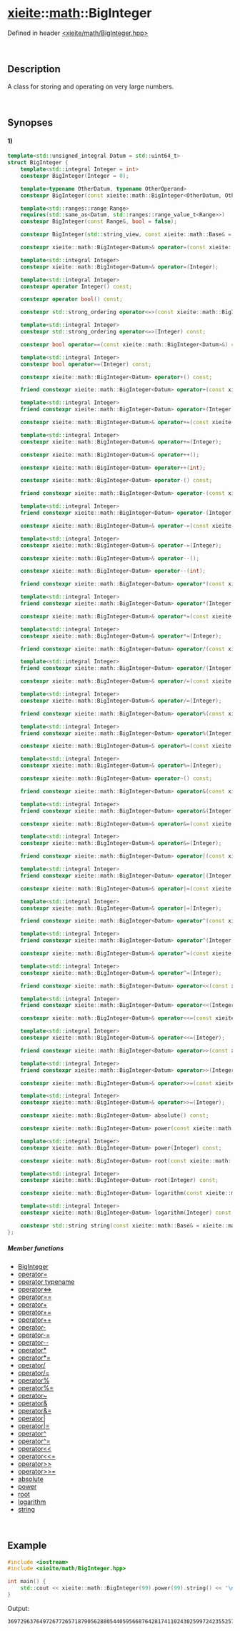 # [xieite](../xieite.md)\:\:[math](../math.md)\:\:BigInteger
Defined in header [<xieite/math/BigInteger.hpp>](../../include/xieite/math/BigInteger.hpp)

&nbsp;

## Description
A class for storing and operating on very large numbers.

&nbsp;

## Synopses
#### 1)
```cpp
template<std::unsigned_integral Datum = std::uint64_t>
struct BigInteger {
    template<std::integral Integer = int>
    constexpr BigInteger(Integer = 0);

    template<typename OtherDatum, typename OtherOperand>
    constexpr BigInteger(const xieite::math::BigInteger<OtherDatum, OtherOperand>&);

    template<std::ranges::range Range>
    requires(std::same_as<Datum, std::ranges::range_value_t<Range>>)
    constexpr BigInteger(const Range&, bool = false);

    constexpr BigInteger(std::string_view, const xieite::math::Base& = xieite::math::decimal);

    constexpr xieite::math::BigInteger<Datum>& operator=(const xieite::math::BigInteger<Datum>&);

    template<std::integral Integer>
    constexpr xieite::math::BigInteger<Datum>& operator=(Integer);

    template<std::integral Integer>
    constexpr operator Integer() const;

    constexpr operator bool() const;

    constexpr std::strong_ordering operator<=>(const xieite::math::BigInteger<Datum>&) const;

    template<std::integral Integer>
    constexpr std::strong_ordering operator<=>(Integer) const;

    constexpr bool operator==(const xieite::math::BigInteger<Datum>&) const;

    template<std::integral Integer>
    constexpr bool operator==(Integer) const;

    constexpr xieite::math::BigInteger<Datum> operator+() const;

    friend constexpr xieite::math::BigInteger<Datum> operator+(const xieite::math::BigInteger<Datum>&);

    template<std::integral Integer>
    friend constexpr xieite::math::BigInteger<Datum> operator+(Integer);

    constexpr xieite::math::BigInteger<Datum>& operator+=(const xieite::math::BigInteger<Datum>&);

    template<std::integral Integer>
    constexpr xieite::math::BigInteger<Datum>& operator+=(Integer);

    constexpr xieite::math::BigInteger<Datum>& operator++();

    constexpr xieite::math::BigInteger<Datum> operator++(int);

    constexpr xieite::math::BigInteger<Datum> operator-() const;

    friend constexpr xieite::math::BigInteger<Datum> operator-(const xieite::math::BigInteger<Datum>&);

    template<std::integral Integer>
    friend constexpr xieite::math::BigInteger<Datum> operator-(Integer);

    constexpr xieite::math::BigInteger<Datum>& operator-=(const xieite::math::BigInteger<Datum>&);

    template<std::integral Integer>
    constexpr xieite::math::BigInteger<Datum>& operator-=(Integer);

    constexpr xieite::math::BigInteger<Datum>& operator--();

    constexpr xieite::math::BigInteger<Datum> operator--(int);

    friend constexpr xieite::math::BigInteger<Datum> operator*(const xieite::math::BigInteger<Datum>&);

    template<std::integral Integer>
    friend constexpr xieite::math::BigInteger<Datum> operator*(Integer);

    constexpr xieite::math::BigInteger<Datum>& operator*=(const xieite::math::BigInteger<Datum>&);

    template<std::integral Integer>
    constexpr xieite::math::BigInteger<Datum>& operator*=(Integer);

    friend constexpr xieite::math::BigInteger<Datum> operator/(const xieite::math::BigInteger<Datum>&);

    template<std::integral Integer>
    friend constexpr xieite::math::BigInteger<Datum> operator/(Integer);

    constexpr xieite::math::BigInteger<Datum>& operator/=(const xieite::math::BigInteger<Datum>&);

    template<std::integral Integer>
    constexpr xieite::math::BigInteger<Datum>& operator/=(Integer);

    friend constexpr xieite::math::BigInteger<Datum> operator%(const xieite::math::BigInteger<Datum>&);

    template<std::integral Integer>
    friend constexpr xieite::math::BigInteger<Datum> operator%(Integer);

    constexpr xieite::math::BigInteger<Datum>& operator%=(const xieite::math::BigInteger<Datum>&);

    template<std::integral Integer>
    constexpr xieite::math::BigInteger<Datum>& operator%=(Integer);

    constexpr xieite::math::BigInteger<Datum> operator~() const;

    friend constexpr xieite::math::BigInteger<Datum> operator&(const xieite::math::BigInteger<Datum>&);

    template<std::integral Integer>
    friend constexpr xieite::math::BigInteger<Datum> operator&(Integer);

    constexpr xieite::math::BigInteger<Datum>& operator&=(const xieite::math::BigInteger<Datum>&);

    template<std::integral Integer>
    constexpr xieite::math::BigInteger<Datum>& operator&=(Integer);

    friend constexpr xieite::math::BigInteger<Datum> operator|(const xieite::math::BigInteger<Datum>&);

    template<std::integral Integer>
    friend constexpr xieite::math::BigInteger<Datum> operator|(Integer);

    constexpr xieite::math::BigInteger<Datum>& operator|=(const xieite::math::BigInteger<Datum>&);

    template<std::integral Integer>
    constexpr xieite::math::BigInteger<Datum>& operator|=(Integer);

    friend constexpr xieite::math::BigInteger<Datum> operator^(const xieite::math::BigInteger<Datum>&);

    template<std::integral Integer>
    friend constexpr xieite::math::BigInteger<Datum> operator^(Integer);

    constexpr xieite::math::BigInteger<Datum>& operator^=(const xieite::math::BigInteger<Datum>&);

    template<std::integral Integer>
    constexpr xieite::math::BigInteger<Datum>& operator^=(Integer);

    friend constexpr xieite::math::BigInteger<Datum> operator<<(const xieite::math::BigInteger<Datum>&);

    template<std::integral Integer>
    friend constexpr xieite::math::BigInteger<Datum> operator<<(Integer);

    constexpr xieite::math::BigInteger<Datum>& operator<<=(const xieite::math::BigInteger<Datum>&);

    template<std::integral Integer>
    constexpr xieite::math::BigInteger<Datum>& operator<<=(Integer);

    friend constexpr xieite::math::BigInteger<Datum> operator>>(const xieite::math::BigInteger<Datum>&);

    template<std::integral Integer>
    friend constexpr xieite::math::BigInteger<Datum> operator>>(Integer);

    constexpr xieite::math::BigInteger<Datum>& operator>>=(const xieite::math::BigInteger<Datum>&);

    template<std::integral Integer>
    constexpr xieite::math::BigInteger<Datum>& operator>>=(Integer);

    constexpr xieite::math::BigInteger<Datum> absolute() const;

    constexpr xieite::math::BigInteger<Datum> power(const xieite::math::BigInteger<Datum>&) const;

    template<std::integral Integer>
    constexpr xieite::math::BigInteger<Datum> power(Integer) const;

    constexpr xieite::math::BigInteger<Datum> root(const xieite::math::BigInteger<Datum>&) const;

    template<std::integral Integer>
    constexpr xieite::math::BigInteger<Datum> root(Integer) const;

    constexpr xieite::math::BigInteger<Datum> logarithm(const xieite::math::BigInteger<Datum>&) const;

    template<std::integral Integer>
    constexpr xieite::math::BigInteger<Datum> logarithm(Integer) const;

    constexpr std::string string(const xieite::math::Base& = xieite::math::decimal) const;
};
```
##### Member functions
- [BigInteger](./BigInteger/1/constructor.md)
- [operator=](./BigInteger/1/operators/assign.md)
- [operator typename](./BigInteger/1/operators/cast.md)
- [operator<=>](./BigInteger/1/operators/spaceship.md)
- [operator==](./BigInteger/1/operators/s/equal.md)
- [operator+](./BigInteger/1/operators/add.md)
- [operator+=](./BigInteger/1/operators/addAssign.md)
- [operator++](./BigInteger/1/operators/increment.md)
- [operator-](./BigInteger/1/operators/subtract.md)
- [operator-=](./BigInteger/1/operators/subtractAssign.md)
- [operator--](./BigInteger/1/operators/decrement.md)
- [operator*](./BigInteger/1/operators/multiply.md)
- [operator*=](./BigInteger/1/operators/multiplyAssign.md)
- [operator/](./BigInteger/1/operators/divide.md)
- [operator/=](./BigInteger/1/operators/divideAssign.md)
- [operator%](./BigInteger/1/operators/modulo.md)
- [operator%=](./BigInteger/1/operators/moduloAssign.md)
- [operator~](./BigInteger/1/operators/bitwiseNot.md)
- [operator&](./BigInteger/1/operators/bitwiseAnd.md)
- [operator&=](./BigInteger/1/operators/bitwiseNotAssign.md)
- [operator|](./BigInteger/1/operators/bitwiseOr.md)
- [operator|=](./BigInteger/1/operators/bitwiseOrAssign.md)
- [operator^](./BigInteger/1/operators/bitwiseXor.md)
- [operator^=](./BigInteger/1/operators/bitwiseXorAssign.md)
- [operator<<](./BigInteger/1/operators/bitwiseShiftLeft.md)
- [operator<<=](./BigInteger/1/operators/bitwiseShiftLeftAssign.md)
- [operator>>](./BigInteger/1/operators/bitwiseShiftRight.md)
- [operator>>=](./BigInteger/1/operators/bitwiseShiftRightAssign.md)
- [absolute](./BigInteger/1/absolute.md)
- [power](./BigInteger/1/power.md)
- [root](./BigInteger/1/root.md)
- [logarithm](./BigInteger/1/logarithm.md)
- [string](./BigInteger/1/string.md)

&nbsp;

## Example
```cpp
#include <iostream>
#include <xieite/math/BigInteger.hpp>

int main() {
    std::cout << xieite::math::BigInteger(99).power(99).string() << '\n';
}
```
Output:
```
369729637649726772657187905628805440595668764281741102430259972423552570455277523421410650010128232727940978889548326540119429996769494359451621570193644014418071060667659301384999779999159200499899
```
